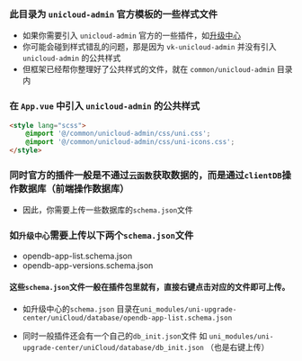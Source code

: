 ### 此目录为 `unicloud-admin` 官方模板的一些样式文件

* 如果你需要引入 `unicloud-admin` 官方的一些插件，如[升级中心](https://ext.dcloud.net.cn/plugin?id=4470)
* 你可能会碰到样式错乱的问题，那是因为 `vk-unicloud-admin` 并没有引入 `unicloud-admin` 的公共样式
* 但框架已经帮你整理好了公共样式的文件，就在 `common/unicloud-admin` 目录内

### 在 `App.vue` 中引入 `unicloud-admin` 的公共样式

```html
<style lang="scss">
	@import '@/common/unicloud-admin/css/uni.css';
	@import '@/common/unicloud-admin/css/uni-icons.css';
</style>

```


### 同时官方的插件一般是不通过`云函数`获取数据的，而是通过`clientDB`操作数据库（前端操作数据库）

* 因此，你需要上传一些数据库的`schema.json`文件

### 如`升级中心`需要上传以下两个`schema.json`文件

* opendb-app-list.schema.json
* opendb-app-versions.schema.json

#### 这些`schema.json`文件一般在插件包里就有，直接右键点击对应的文件即可上传。

* 如升级中心的`schema.json` 目录在`uni_modules/uni-upgrade-center/uniCloud/database/opendb-app-list.schema.json`

* 同时一般插件还会有一个自己的`db_init.json`文件 如 `uni_modules/uni-upgrade-center/uniCloud/database/db_init.json` （也是右键上传）
